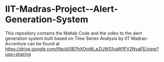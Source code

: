 # IIT-Madras-Project--Alert-Generation-System
This repository contains the Matlab Code and the video to the alert generation system built based on Time Series Analysis by IIT Madras-Accenture can be found at https://drive.google.com/file/d/0B7hXOmM_eZlJWS1vaW1FV2NyaFE/view?usp=sharing
